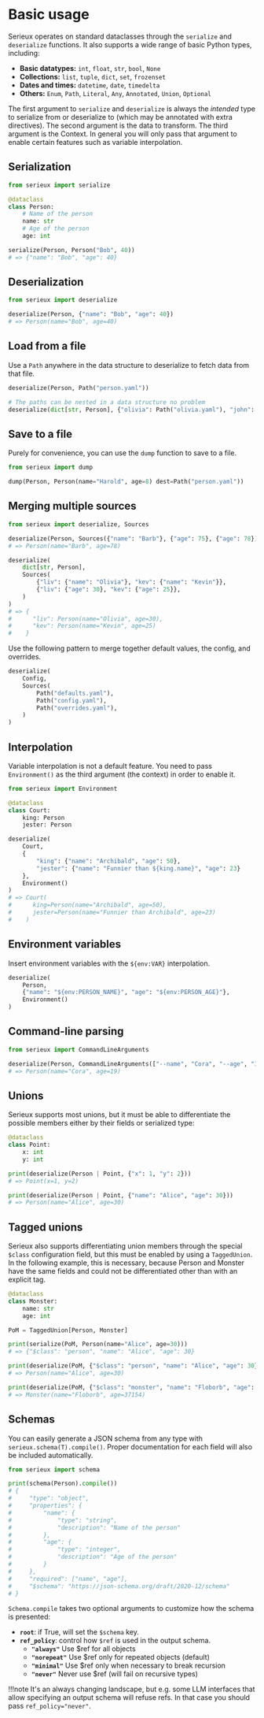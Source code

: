 
# Basic usage

Serieux operates on standard dataclasses through the `serialize` and `deserialize` functions. It also supports a wide range of basic Python types, including:

* **Basic datatypes:** `int`, `float`, `str`, `bool`, `None`
* **Collections:** `list`, `tuple`, `dict`, `set`, `frozenset`
* **Dates and times:** `datetime`, `date`, `timedelta`
* **Others:** `Enum`, `Path`, `Literal`, `Any`, `Annotated`, `Union`, `Optional`

The first argument to `serialize` and `deserialize` is always the *intended* type to serialize from or deserialize to (which may be annotated with extra directives). The second argument is the data to transform. The third argument is the Context. In general you will only pass that argument to enable certain features such as variable interpolation.


## Serialization

```python
from serieux import serialize

@dataclass
class Person:
    # Name of the person
    name: str
    # Age of the person
    age: int

serialize(Person, Person("Bob", 40))
# => {"name": "Bob", "age": 40}
```

## Deserialization

```python
from serieux import deserialize

deserialize(Person, {"name": "Bob", "age": 40})
# => Person(name="Bob", age=40)
```

## Load from a file

Use a `Path` anywhere in the data structure to deserialize to fetch data from that file.

```python
deserialize(Person, Path("person.yaml"))

# The paths can be nested in a data structure no problem
deserialize(dict[str, Person], {"olivia": Path("olivia.yaml"), "john": Path("john.yaml")})
```

## Save to a file

Purely for convenience, you can use the `dump` function to save to a file.

```python
from serieux import dump

dump(Person, Person(name="Harold", age=8) dest=Path("person.yaml"))
```

## Merging multiple sources

```python
from serieux import deserialize, Sources

deserialize(Person, Sources({"name": "Barb"}, {"age": 75}, {"age": 78}))
# => Person(name="Barb", age=78)

deserialize(
    dict[str, Person],
    Sources(
        {"liv": {"name": "Olivia"}, "kev": {"name": "Kevin"}},
        {"liv": {"age": 30}, "kev": {"age": 25}},
    )
)
# => {
#      "liv": Person(name="Olivia", age=30),
#      "kev": Person(name="Kevin", age=25)
#    }
```

Use the following pattern to merge together default values, the config, and overrides.

```python
deserialize(
    Config,
    Sources(
        Path("defaults.yaml"),
        Path("config.yaml"),
        Path("overrides.yaml"),
    )
)
```

## Interpolation

Variable interpolation is not a default feature. You need to pass `Environment()` as the third argument (the context) in order to enable it.

```python
from serieux import Environment

@dataclass
class Court:
    king: Person
    jester: Person

deserialize(
    Court,
    {
        "king": {"name": "Archibald", "age": 50},
        "jester": {"name": "Funnier than ${king.name}", "age": 23}
    },
    Environment()
)
# => Court(
#      king=Person(name="Archibald", age=50),
#      jester=Person(name="Funnier than Archibald", age=23)
#    )
```

## Environment variables

Insert environment variables with the `${env:VAR}` interpolation.

```python
deserialize(
    Person,
    {"name": "${env:PERSON_NAME}", "age": "${env:PERSON_AGE}"},
    Environment()
)
```


## Command-line parsing

```python
from serieux import CommandLineArguments

deserialize(Person, CommandLineArguments(["--name", "Cora", "--age", "19"]))
# => Person(name="Cora", age=19)
```

## Unions

Serieux supports most unions, but it must be able to differentiate the possible members either by their fields or serialized type:

```python
@dataclass
class Point:
    x: int
    y: int

print(deserialize(Person | Point, {"x": 1, "y": 2}))
# => Point(x=1, y=2)

print(deserialize(Person | Point, {"name": "Alice", "age": 30}))
# => Person(name="Alice", age=30)
```


## Tagged unions

Serieux also supports differentiating union members through the special `$class` configuration field, but this must be enabled by using a `TaggedUnion`. In the following example, this is necessary, because Person and Monster have the same fields and could not be differentiated other than with an explicit tag.

```python
@dataclass
class Monster:
    name: str
    age: int

PoM = TaggedUnion[Person, Monster]

print(serialize(PoM, Person(name="Alice", age=30)))
# => {"$class": "person", "name": "Alice", "age": 30}

print(deserialize(PoM, {"$class": "person", "name": "Alice", "age": 30}))
# => Person(name="Alice", age=30)

print(deserialize(PoM, {"$class": "monster", "name": "Floborb", "age": 37154}))
# => Monster(name="Floborb", age=37154)
```


## Schemas

You can easily generate a JSON schema from any type with `serieux.schema(T).compile()`. Proper documentation for each field will also be included automatically.

```python
from serieux import schema

print(schema(Person).compile())
# {
#     "type": "object",
#     "properties": {
#         "name": {
#             "type": "string",
#             "description": "Name of the person"
#         },
#         "age": {
#             "type": "integer",
#             "description": "Age of the person"
#         }
#     },
#     "required": ["name", "age"],
#     "$schema": "https://json-schema.org/draft/2020-12/schema"
# }
```

`Schema.compile` takes two optional arguments to customize how the schema is presented:

* **`root`**: if True, will set the `$schema` key.
* **`ref_policy`**: control how `$ref` is used in the output schema.
    * **`"always"`**   Use $ref for all objects
    * **`"norepeat"`** Use $ref only for repeated objects (default)
    * **`"minimal"`**  Use $ref only when necessary to break recursion
    * **`"never"`**    Never use $ref (will fail on recursive types)

!!!note
    It's an always changing landscape, but e.g. some LLM interfaces that allow specifying an output schema will refuse refs. In that case you should pass `ref_policy="never"`.
